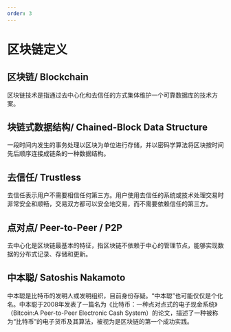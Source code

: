 ```yaml
---
order: 3
---
```


# 区块链定义

## 区块链/ Blockchain

区块链技术是指通过去中心化和去信任的方式集体维护一个可靠数据库的技术方案。

## 块链式数据结构/ Chained-Block Data Structure

一段时间内发生的事务处理以区块为单位进行存储，并以密码学算法将区块按时间先后顺序连接成链条的一种数据结构。

## 去信任/ Trustless

去信任表示用户不需要相信任何第三方。用户使用去信任的系统或技术处理交易时非常安全和顺畅，交易双方都可以安全地交易，而不需要依赖信任的第三方。

## 点对点/ Peer-to-Peer / P2P

去中心化是区块链最基本的特征，指区块链不依赖于中心的管理节点，能够实现数据的分布式记录、存储和更新。

## 中本聪/ Satoshis Nakamoto

中本聪是比特币的发明人或发明组织，目前身份存疑。“中本聪”也可能仅仅是个化名。中本聪于2008年发表了一篇名为《比特币：一种点对点式的电子现金系统》（Bitcoin:A Peer-to-Peer Electronic Cash System）的论文，描述了一种被称为“比特币”的电子货币及其算法，被视为是区块链的第一个成功实践。

